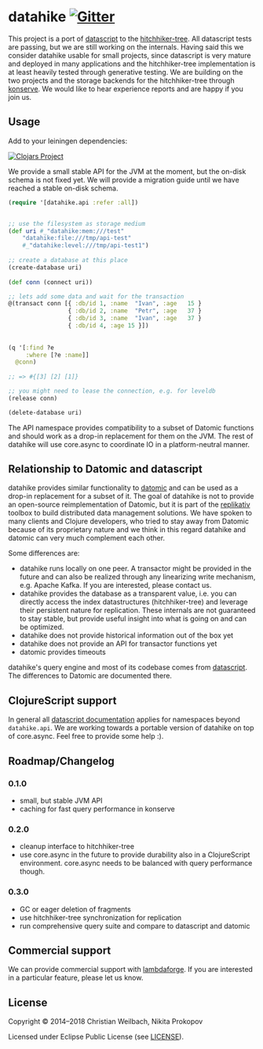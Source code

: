 # datahike <a href="https://gitter.im/replikativ/replikativ?utm_source=badge&amp;utm_medium=badge&amp;utm_campaign=pr-badge&amp;utm_content=badge"><img src="https://camo.githubusercontent.com/da2edb525cde1455a622c58c0effc3a90b9a181c/68747470733a2f2f6261646765732e6769747465722e696d2f4a6f696e253230436861742e737667" alt="Gitter" data-canonical-src="https://badges.gitter.im/Join%20Chat.svg" style="max-width:100%;"></a>

This project is a port of [datascript](https://github.com/tonsky/datascript) to
the [hitchhiker-tree](https://github.com/datacrypt-project/hitchhiker-tree). All
datascript tests are passing, but we are still working on the internals. Having
said this we consider datahike usable for small projects, since datascript is
very mature and deployed in many applications and the hitchhiker-tree
implementation is at least heavily tested through generative testing. We are
building on the two projects and the storage backends for the hitchhiker-tree
through [konserve](https://github.com/replikativ/konserve). We would like to
hear experience reports and are happy if you join us. 

## Usage

Add to your leiningen dependencies:

[![Clojars Project](http://clojars.org/io.replikativ/datahike/latest-version.svg)](http://clojars.org/io.replikativ/datahike)


We provide a small stable API for the JVM at the moment, but the on-disk schema
is not fixed yet. We will provide a migration guide until we have reached a
stable on-disk schema.

~~~clojure
(require '[datahike.api :refer :all])


;; use the filesystem as storage medium
(def uri #_"datahike:mem:///test"
    "datahike:file:///tmp/api-test"
    #_"datahike:level:///tmp/api-test1")
	
;; create a database at this place
(create-database uri)
	
(def conn (connect uri))

;; lets add some data and wait for the transaction
@(transact conn [{ :db/id 1, :name  "Ivan", :age   15 }
                 { :db/id 2, :name  "Petr", :age   37 }
                 { :db/id 3, :name  "Ivan", :age   37 }
                 { :db/id 4, :age 15 }])
				 
				 
(q '[:find ?e
     :where [?e :name]]
  @conn)			 
  
;; => #{[3] [2] [1]}

;; you might need to lease the connection, e.g. for leveldb
(release conn)

(delete-database uri)
~~~

The API namespace provides compatibility to a subset of Datomic functions and
should work as a drop-in replacement for them on the JVM. The rest of datahike
will use core.async to coordinate IO in a platform-neutral manner.


## Relationship to Datomic and datascript

datahike provides similar functionality to [datomic](http://datomic.com) and can
be used as a drop-in replacement for a subset of it. The goal of datahike is not
to provide an open-source reimplementation of Datomic, but it is part of the
[replikativ](https://github.com/replikativ) toolbox to build distributed data
management solutions. We have spoken to many clients and Clojure developers, who
tried to stay away from Datomic because of its proprietary nature and we think
in this regard datahike and datomic can very much complement each other.

Some differences are:

- datahike runs locally on one peer. A transactor might be provided in the
  future and can also be realized through any linearizing write mechanism, e.g.
  Apache Kafka. If you are interested, please contact us.
- datahike provides the database as a transparent value, i.e. you can directly
  access the index datastructures (hitchhiker-tree) and leverage their
  persistent nature for replication. These internals are not guaranteed to stay
  stable, but provide useful insight into what is going on and can be optimized.
- datahike does not provide historical information out of the box yet
- datahike does not provide an API for transactor functions yet
- datomic provides timeouts


datahike's query engine and most of its codebase comes from
[datascript](https://github.com/tonsky/datascript). The differences to Datomic
are documented there.

## ClojureScript support

In general all [datascript
documentation](https://github.com/tonsky/datascript/wiki/Getting-started)
applies for namespaces beyond `datahike.api`. We are working towards a portable
version of datahike on top of core.async. Feel free to provide some help :).

## Roadmap/Changelog

### 0.1.0

- small, but stable JVM API
- caching for fast query performance in konserve

### 0.2.0

- cleanup interface to hitchhiker-tree
- use core.async in the future to provide durability also in a ClojureScript
environment. core.async needs to be balanced with query performance though.

### 0.3.0

- GC or eager deletion of fragments
- use hitchhiker-tree synchronization for replication
- run comprehensive query suite and compare to datascript and datomic

 

## Commercial support

We can provide commercial support with [lambdaforge](http://lambdaforge.io). If
you are interested in a particular feature, please let us know.

## License

Copyright © 2014–2018 Christian Weilbach, Nikita Prokopov

Licensed under Eclipse Public License (see [LICENSE](LICENSE)).

